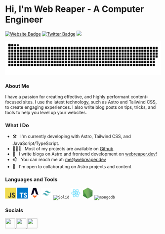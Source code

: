 Hi, I'm Web Reaper - A Computer Engineer
==================================================================================================================================

[![Website Badge](https://img.shields.io/badge/-webreaper.dev-3b5998?style=flat-square&logo=google-chrome&logoColor=white)](https://webreaper.dev)
[![Twitter Badge](https://img.shields.io/badge/-@BowTiedWebReapr-00acee?style=flat-square&logo=Twitter&logoColor=white)](https://twitter.com/BowTiedWebReapr)
![](https://visitor-badge.laobi.icu/badge?page_id=boston343.visitor-badge&style=flat-square&color=0088cc)

<!-- [![Linkedin Badge](https://img.shields.io/badge/-@AkashRajpurohit-0e76a8?style=flat-square&logo=Linkedin&logoColor=white)](https://linkedin.com/in/AkashRajpurohit) -->
<!-- [![Instagram Badge](https://img.shields.io/badge/-@akashwho.codes-e4405f?style=flat-square&logo=Instagram&logoColor=white)](https://instagram.com/akashwho.codes/) -->
<!-- [![Telegram Badge](https://img.shields.io/badge/-@AkashRajpurohit-0088cc?style=flat-square&logo=Telegram&logoColor=white)](https://t.me/AkashRajpurohit) -->

<img src="https://raw.githubusercontent.com/Boston343/Boston343/output/git-snake-dark.svg" alt="github snake" />
<!-- <img src="https://raw.githubusercontent.com/Boston343/Boston343/main/assets/github-snake-dark.svg" alt="github snake" /> -->

### About Me

I have a passion for creating effective, and highly performant content-focused sites. I use the latest technology, such as Astro and Tailwind CSS, to create engaging experiences. I also write blog posts on tips, tricks, and tools to help you level up your websites.

### What I Do

<!--- 🚀 &nbsp; I'm currently working on [Cosmic Themes](http://cosmicthemes.com/) -->
- 🛠 &nbsp; I'm currently developing with Astro, Tailwind CSS, and JavaScript/TypeScript.
- 👨🏻‍💻 &nbsp; Most of my projects are available on [Github](https://github.com/Boston343).
- 💬 &nbsp; I write blogs on Astro and frontend development on [webreaper.dev](https://webreaper.dev/posts/)!
- 📫 &nbsp; You can reach me at: me@webreaper.dev
- 🤝 &nbsp; I'm open to collaborating on Astro projects and content

### Languages and Tools

<code><img height="35" src="https://raw.githubusercontent.com/github/explore/80688e429a7d4ef2fca1e82350fe8e3517d3494d/topics/javascript/javascript.png" alt="javascript"></code>
<code><img height="35" src="https://raw.githubusercontent.com/github/explore/80688e429a7d4ef2fca1e82350fe8e3517d3494d/topics/typescript/typescript.png" alt="typescript"></code>
<code><img height="35" src="https://raw.githubusercontent.com/github/explore/5cc0a03a302ec862c4aeac2a22a513ae31c35432/topics/astro/astro.png" alt="astro"></code>
<code><img height="35" src="https://raw.githubusercontent.com/github/explore/261c2cda92d09ccad6f8b2dc91af32a2a5856989/topics/tailwind/tailwind.png" alt="twailwind"></code>
<code><img height="35" src="https://www.solidjs.com/assets/logo-123b04bc.svg" alt="Solid"></code>
<code><img height="35" src="https://raw.githubusercontent.com/github/explore/80688e429a7d4ef2fca1e82350fe8e3517d3494d/topics/react/react.png" alt="react"></code>
<code><img height="35" src="https://raw.githubusercontent.com/github/explore/80688e429a7d4ef2fca1e82350fe8e3517d3494d/topics/nodejs/nodejs.png" alt="nodejs"></code>
<code><img height="35" src="https://encrypted-tbn0.gstatic.com/images?q=tbn%3AANd9GcSTTzPAw-55ssm1Im594xYZ9eRQu2JylrkYLg&usqp=CAU" alt="mongodb"></code>

### Socials

<p align="left"> <a href="https://www.codepen.io/Boston343" target="_blank" rel="noreferrer"> <picture> <source media="(prefers-color-scheme: dark)" srcset="https://raw.githubusercontent.com/danielcranney/readme-generator/main/public/icons/socials/codepen-dark.svg" /> <source media="(prefers-color-scheme: light)" srcset="https://raw.githubusercontent.com/danielcranney/readme-generator/main/public/icons/socials/codepen.svg" /> <img src="https://raw.githubusercontent.com/danielcranney/readme-generator/main/public/icons/socials/codepen.svg" width="32" height="32" /> </picture> </a> <a href="https://www.github.com/Boston343" target="_blank" rel="noreferrer"> <picture> <source media="(prefers-color-scheme: dark)" srcset="https://raw.githubusercontent.com/danielcranney/readme-generator/main/public/icons/socials/github-dark.svg" /> <source media="(prefers-color-scheme: light)" srcset="https://raw.githubusercontent.com/danielcranney/readme-generator/main/public/icons/socials/github.svg" /> <img src="https://raw.githubusercontent.com/danielcranney/readme-generator/main/public/icons/socials/github.svg" width="32" height="32" /> </picture> </a> <a href="https://www.x.com/BowTiedWebReapr" target="_blank" rel="noreferrer"> <picture> <source media="(prefers-color-scheme: dark)" srcset="https://raw.githubusercontent.com/danielcranney/readme-generator/main/public/icons/socials/twitter-dark.svg" /> <source media="(prefers-color-scheme: light)" srcset="https://raw.githubusercontent.com/danielcranney/readme-generator/main/public/icons/socials/twitter.svg" /> <img src="https://raw.githubusercontent.com/danielcranney/readme-generator/main/public/icons/socials/twitter.svg" width="32" height="32" /> </picture> </a></p>

<!--
**Boston343/Boston343** is a ✨ _special_ ✨ repository because its `README.md` (this file) appears on your GitHub profile.

Here are some ideas to get you started:

- 🔭 I’m currently working on ...
- 🌱 I’m currently learning ...
- 👯 I’m looking to collaborate on ...
- 🤔 I’m looking for help with ...
- 💬 Ask me about ...
- 📫 How to reach me: ...
- 😄 Pronouns: ...
- ⚡ Fun fact: ...
-->
